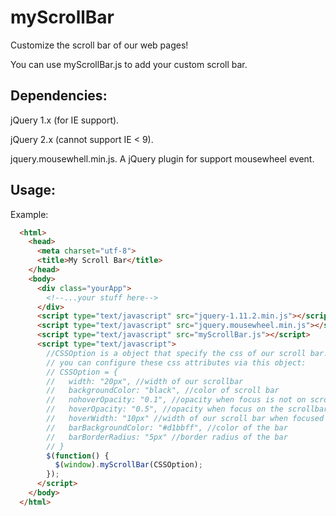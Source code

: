 # myScrollBar
Customize the scroll bar of our web pages!

You can use myScrollBar.js to add your custom scroll bar.

## Dependencies:
jQuery 1.x (for IE support).

jQuery 2.x (cannot support IE < 9).

jquery.mousewhell.min.js. A jQuery plugin for support mousewheel event.

## Usage:
  Example:
```html
  <html>
    <head>
      <meta charset="utf-8">
      <title>My Scroll Bar</title>
    </head>
    <body>
      <div class="yourApp">
        <!--...your stuff here-->
      </div>
      <script type="text/javascript" src="jquery-1.11.2.min.js"></script>
      <script type="text/javascript" src="jquery.mousewheel.min.js"></script>
      <script type="text/javascript" src="myScrollBar.js"></script>
      <script type="text/javascript">
        //CSSOption is a object that specify the css of our scroll bar.
        // you can configure these css attributes via this object:
        // CSSOption = {
        //   width: "20px", //width of our scrollbar
        //   backgroundColor: "black", //color of scroll bar
        //   nohoverOpacity: "0.1", //opacity when focus is not on scrollbar
        //   hoverOpacity: "0.5", //opacity when focus on the scrollbar
        //   hoverWidth: "10px" //width of our scroll bar when focused
        //   barBackgroundColor: "#d1bbff", //color of the bar
        //   barBorderRadius: "5px" //border radius of the bar
        // }
        $(function() {
          $(window).myScrollBar(CSSOption);
        });
      </script>
    </body>
  </html>
```
